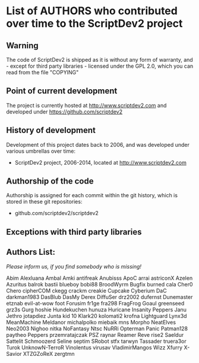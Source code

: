 # List of AUTHORS who contributed over time to the ScriptDev2 project

## Warning
The code of ScriptDev2 is shipped as it is without any form of warranty,
and - except for third party libraries - licensed under the GPL 2.0,
which you can read from the file "COPYING"

## Point of current development
The project is currently hosted at http://www.scriptdev2.com and developed under https://github.com/scriptdev2

## History of development
Development of this project dates back to 2006, and was developed under various umbrellas over time:
* ScriptDev2 project, 2006-2014, located at http://www.scriptdev2.com

## Authorship of the code
Authorship is assigned for each commit within the git history, which is stored in these git repositories:
* github.com/scriptdev2/scriptdev2

## Exceptions with third party libraries

## Authors List:

*Please inform us, if you find somebody who is missing!*

Abim
Alexluana
Ambal
Amki
antifreak
Anubisss
ApoC
arrai
astriconX
Azelen
Azuritus
balrok
bastii
blueboy
bobi88
BroodWyrm
Bugfix
burned
cala
Cher0
Chero
cipherCOM
ckegg
crackm
creakie
Cupcake
Cyberium
DaC
darkman1983
DasBlub
DasMy
Derex
DiffuSer
drz2002
dufernst
Dunemaster
etznab
evil-at-wow
foot
Forusim
fr1ge
fra298
FragFrog
Goaul
greenseed
grz3s
Gurg
hoshie
Hundekuchen
hunuza
Huricane
Insanity Peppers
Janu
Jethro
jotapdiez
Junta
kid 10
Klark20
kolomati2
krofna
Lightguard
Lynx3d
MeanMachine
Meldanor
michalpolko
miebaik
mns
Morpho
NeatElves
Neo2003
Nighoo
nitka
NoFantasy
Ntsc
NuRRi
Opterman
Panic
Patman128
paytheo
Peppers
przemratajczak
PSZ
raynar
Reamer
Reve
rise2
Saeldur
Sattelit
Schmoozerd
Seline
septim
SRobot
stfx
tarwyn
Tassader
truera3or
Turok
UnknowN-TerroR
Vinolentus
virusav
VladimirMangos
Wizz
Xfurry
X-Savior
XTZGZoReX
zergtmn
